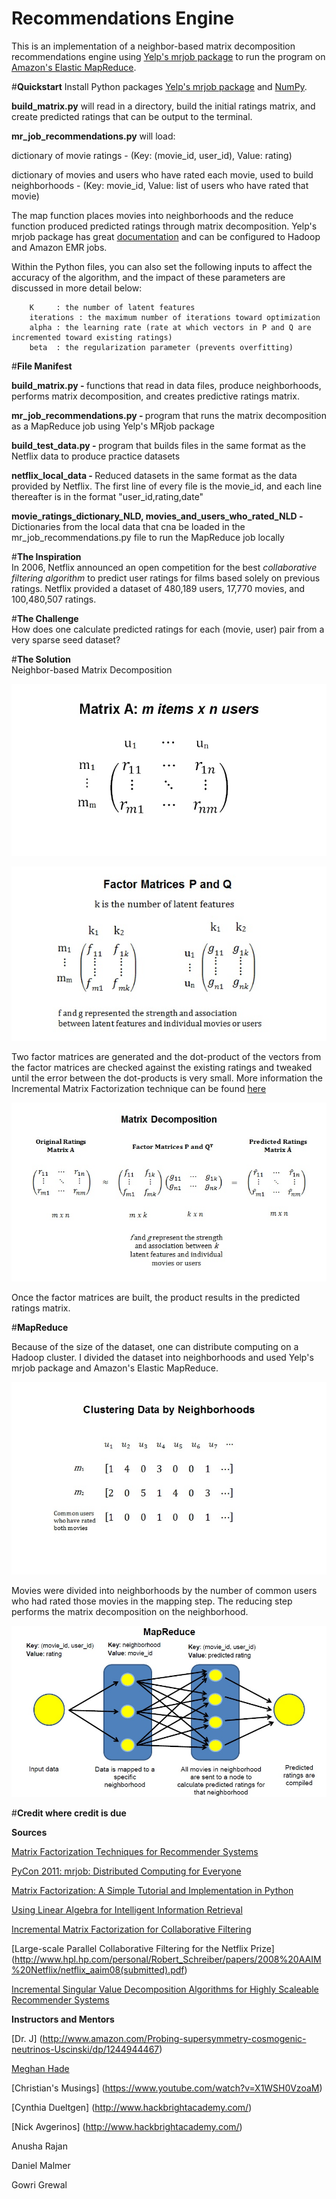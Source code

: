 <b>Recommendations Engine</b>
======================

This is an implementation of a neighbor-based matrix decomposition recommendations engine using [Yelp's mrjob package](https://github.com/Yelp/mrjob) to run the program on [Amazon's Elastic MapReduce](http://aws.amazon.com/elasticmapreduce/). 


#<b>Quickstart</b>
Install Python packages [Yelp's mrjob package](https://github.com/Yelp/mrjob) and [NumPy](http://www.numpy.org/). 

<b>build_matrix.py</b> will read in a directory, build the initial ratings matrix, and create predicted ratings that can be output to the terminal. 

<b>mr_job_recommendations.py</b> will load:

dictionary of movie ratings - (Key: (movie_id, user_id), Value: rating)

dictionary of movies and users who have rated each movie, used to build neighborhoods - (Key: movie_id, Value: list of users who have rated that movie) 

The map function places movies into neighborhoods and the reduce function produced predicted ratings through matrix decomposition. Yelp's mrjob package has great [documentation](https://pythonhosted.org/mrjob/) and can be configured to Hadoop and Amazon EMR jobs. 

Within the Python files, you can also set the following inputs to affect the accuracy of the algorithm, and the impact of these parameters are discussed in more detail below: 

	    K     : the number of latent features
	    iterations : the maximum number of iterations toward optimization
	    alpha : the learning rate (rate at which vectors in P and Q are incremented toward existing ratings)
	    beta  : the regularization parameter (prevents overfitting) 



#<b>File Manifest</b>

<b>build_matrix.py - </b> functions that read in data files, produce neighborhoods, performs matrix decomposition, and creates predictive ratings matrix. </br>

<b>mr_job_recommendations.py - </b> program that runs the matrix decomposition as a MapReduce job using Yelp's MRjob package</br>

<b>build_test_data.py - </b> program that builds files in the same format as the Netflix data to produce practice datasets</br> 

<b>netflix_local_data - </b> Reduced datasets in the same format as the data provided by Netflix. The first line of every file is the movie_id, and each line thereafter is in the format "user_id,rating,date" 

<b>movie_ratings_dictionary_NLD, movies_and_users_who_rated_NLD - </b> Dictionaries from the local data that cna be loaded in the mr_job_recommendations.py file to run the MapReduce job locally</br>



#<b>The Inspiration</b></br> 
In 2006, Netflix announced an open competition for the best <em>collaborative filtering algorithm</em> to predict user ratings for films based solely on previous ratings. Netflix provided a dataset of 480,189 users, 17,770 movies, and 100,480,507 ratings. 

#<b>The Challenge </b></br> 
How does one calculate predicted ratings for each (movie, user) pair from a very sparse seed dataset? 

#<b>The Solution </b></br> 
Neighbor-based Matrix Decomposition

![alt text](https://raw.githubusercontent.com/bnak/Recommendations_Engine/mrjob/static/matrix1.jpg)


![alt text](https://raw.githubusercontent.com/bnak/Recommendations_Engine/mrjob/static/matrix2.jpg)

Two factor matrices are generated and the dot-product of the vectors from the factor matrices are checked against the existing ratings and tweaked until the error between the dot-products is very small. More information the Incremental Matrix Factorization technique can be found [here](http://www.patrick-ott.de/dl/mf_ott.pdf)


![alt text](https://raw.githubusercontent.com/bnak/Recommendations_Engine/mrjob/static/matrix4.jpg)

Once the factor matrices are built, the product results in the predicted ratings matrix.

#<b>MapReduce </b></br> 

Because of the size of the dataset, one can distribute computing on a Hadoop cluster. I divided the dataset into neighborhoods and used Yelp's mrjob package and Amazon's Elastic MapReduce.


![alt text](https://raw.githubusercontent.com/bnak/Recommendations_Engine/mrjob/static/neighborhood.jpg)


Movies were divided into neighborhoods by the number of common users who had rated those movies in the mapping step. 
The reducing step performs the matrix decomposition on the neighborhood. 


![alt text](https://raw.githubusercontent.com/bnak/Recommendations_Engine/mrjob/static/MapReduce.jpg)



#<b>Credit where credit is due</b></br> 

<b>Sources</b>

[Matrix Factorization Techniques for Recommender Systems](https://datajobs.com/data-science-repo/Recommender-Systems-%5BNetflix%5D.pdf)

[PyCon 2011: mrjob: Distributed Computing for Everyone](http://blip.tv/pycon-us-videos-2009-2010-2011/pycon-2011-mrjob-distributed-computing-for-everyone-4898987/)

[Matrix Factorization: A Simple Tutorial and Implementation in Python](http://www.quuxlabs.com/blog/2010/09/matrix-factorization-a-simple-tutorial-and-implementation-in-python/)

[Using Linear Algebra for Intelligent Information Retrieval](http://lsirwww.epfl.ch/courses/dis/2003ws/papers/ut-cs-94-270.pdf)

[Incremental Matrix Factorization for Collaborative Filtering](http://www.patrick-ott.de/dl/mf_ott.pdf)

[Large-scale Parallel Collaborative Filtering for the Netflix Prize] (http://www.hpl.hp.com/personal/Robert_Schreiber/papers/2008%20AAIM%20Netflix/netflix_aaim08(submitted).pdf)

[Incremental Singular Value Decomposition Algorithms for Highly Scaleable Recommender Systems](http://files.grouplens.org/papers/sarwar_SVD.pdf)



<b>Instructors and Mentors</b>

[Dr. J] (http://www.amazon.com/Probing-supersymmetry-cosmogenic-neutrinos-Uscinski/dp/1244944467)

[Meghan Hade](http://www.meghan.io/)

[Christian's Musings] (https://www.youtube.com/watch?v=X1WSH0VzoaM)

[Cynthia Dueltgen] (http://www.hackbrightacademy.com/)

[Nick Avgerinos] (http://www.hackbrightacademy.com/)

Anusha Rajan

Daniel Malmer

Gowri Grewal













